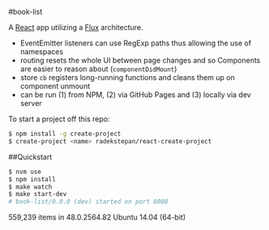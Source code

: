 #book-list

A [React](http://facebook.github.io/react/) app utilizing a [Flux](http://facebook.github.io/flux/) architecture.

- EventEmitter listeners can use RegExp paths thus allowing the use of namespaces
- routing resets the whole UI between page changes and so Components are easier to reason about (`componentDidMount`)
- store `cb` registers long-running functions and cleans them up on component unmount
- can be run (1) from NPM, (2) via GitHub Pages and (3) locally via dev server

To start a project off this repo:

```bash
$ npm install -g create-project
$ create-project <name> radekstepan/react-create-project
```

##Quickstart

```bash
$ nvm use
$ npm install
$ make watch
$ make start-dev
# book-list/0.0.0 (dev) started on port 8080
```

559,239 items in 48.0.2564.82 Ubuntu 14.04 (64-bit)
